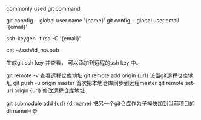 commonly used git command

git connfig --global user.name '{name}'
git config --global user.email '{email}'

ssh-keygen -t rsa -C '{email}'

cat ~/.ssh/id_rsa.pub

生成git ssh key 并查看， 可以添加到远程的ssh key 中。

git remote -v 查看远程仓库地址
git remote add origin {url}  设置git远程仓库地址
git push -u origin master 首次把本地仓库同步到远程master
git remote set-url origin {url} 修改远程仓库地址

git submodule add {url} {dirname} 把另一个git仓库作为子模块加到当前项目的 dirname目录